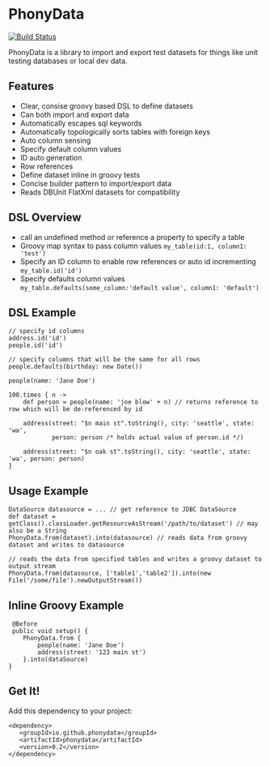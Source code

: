 PhonyData
=========

[![Build Status](https://travis-ci.org/jeffskj/phonydata.svg?branch=master)](https://travis-ci.org/jeffskj/phonydata)

PhonyData is a library to import and export test datasets for things like unit testing databases or local dev data. 

Features
--------

  * Clear, consise groovy based DSL to define datasets
  * Can both import and export data
  * Automatically escapes sql keywords
  * Automatically topologically sorts tables with foreign keys
  * Auto column sensing
  * Specify default column values
  * ID auto generation
  * Row references
  * Define dataset inline in groovy tests 
  * Concise builder pattern to import/export data
  * Reads DBUnit FlatXml datasets for compatibility

DSL Overview
------------
  * call an undefined method or reference a property to specify a table
  * Groovy map syntax to pass column values `my_table(id:1, column1: 'test')`
  * Specify an ID column to enable row references or auto id incrementing `my_table.id('id')`
  * Specify defaults column values `my_table.defaults(some_column:'default value', column1: 'default')`

DSL Example
-----------

    // specify id columns
    address.id('id') 
    people.id('id')
    
    // specify columns that will be the same for all rows
    people.defaults(birthday: new Date())
    
    people(name: 'Jane Doe')
    
    100.times { n ->
        def person = people(name: 'joe blow' + n) // returns reference to row which will be de-referenced by id
        
        address(street: "$n main st".toString(), city: 'seattle', state: 'wa', 
                person: person /* holds actual value of person.id */)
                
        address(street: "$n oak st".toString(), city: 'seattle', state: 'wa', person: person)    
    }
    
Usage Example
-------------
    
    DataSource datasource = ... // get reference to JDBC DataSource
    def dataset = getClass().classLoader.getResourceAsStream('/path/to/dataset') // may also be a String
    PhonyData.from(dataset).into(datasource) // reads data from groovy dataset and writes to datasource
    
    // reads the data from specified tables and writes a groovy dataset to output stream
    PhonyData.from(datasource, ['table1','table2']).into(new File('/some/file').newOutputStream())

   
Inline Groovy Example
---------------------

     @Before
     public void setup() {     
        PhonyData.from {
            people(name: 'Jane Doe')
            address(street: '123 main st')
        }.into(dataSource)
    }

Get It!
-------

Add this dependency to your project:

    <dependency>
       <groupId>io.github.phonydata</groupId>
       <artifactId>phonydata</artifactId>
       <version>0.2</version>
    </dependency>
